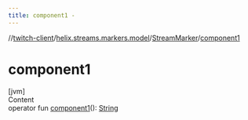 ```yaml
---
title: component1 -
---
```

//[twitch-client](../../index.md)/[helix.streams.markers.model](../index.md)/[StreamMarker](index.md)/[component1](component1.md)



# component1  
[jvm]  
Content  
operator fun [component1](component1.md)(): [String](https://kotlinlang.org/api/latest/jvm/stdlib/kotlin/-string/index.html)  



